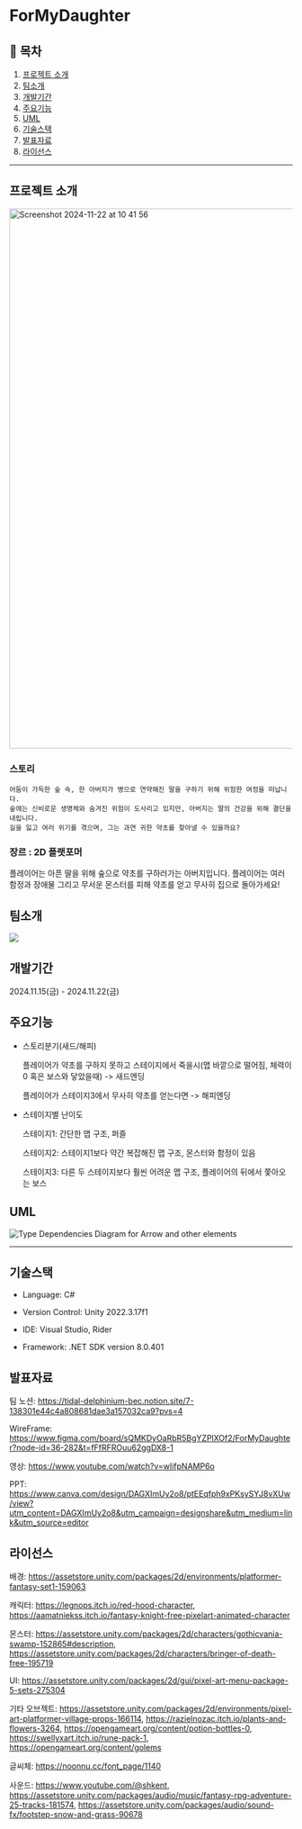 # ForMyDaughter

## 📖 목차
1. [프로젝트 소개](#프로젝트-소개)
2. [팀소개](#팀소개)
3. [개발기간](#개발기간)
4. [주요기능](#주요기능)
5. [UML](#uml)
6. [기술스택](#기술스택)
7. [발표자료](#발표자료)
8. [라이선스](#라이선스)

---  
## 프로젝트 소개

<img width="960" alt="Screenshot 2024-11-22 at 10 41 56" src="https://github.com/user-attachments/assets/a2892e92-f3d5-4ad5-91ec-15cf5ded6707">

### 스토리

```
어둠이 가득한 숲 속, 한 아버지가 병으로 연약해진 딸을 구하기 위해 위험한 여정을 떠납니다.
숲에는 신비로운 생명체와 숨겨진 위험이 도사리고 있지만, 아버지는 딸의 건강을 위해 결단을 내립니다.
길을 잃고 여러 위기를 겪으며, 그는 과연 귀한 약초를 찾아낼 수 있을까요?
```

### 장르 : 2D 플랫포머

플레이어는 아픈 딸을 위해 숲으로 약초를 구하러가는 아버지입니다. 플레이어는 여러 함정과 장애물 그리고 무서운 몬스터를 피해 약초를 얻고 무사히 집으로 돌아가세요!

## 팀소개
<a href="https://github.com/new-Tower-of-Babel/ForMyDaughter/graphs/contributors">
<img src = "https://contrib.rocks/image?repo=new-Tower-of-Babel/ForMyDaughter">
</a>

## 개발기간
2024.11.15(금) - 2024.11.22(금)

## 주요기능

- 스토리분기(새드/해피)


  플레이어가 약초를 구하지 못하고 스테이지에서 죽을시(맵 바깥으로 떨어짐, 체력이 0 혹은 보스와 닿았을때) -> 새드엔딩

  플레이어가 스테이지3에서 무사히 약초를 얻는다면 -> 해피엔딩

- 스테이지별 난이도


  스테이지1: 간단한 맵 구조, 퍼즐


  스테이지2: 스테이지1보다 약간 복잡해진 맵 구조, 몬스터와 함정이 있음


  스테이지3: 다른 두 스테이지보다 훨씬 어려운 맵 구조, 플레이어의 뒤에서 쫓아오는 보스


## UML

![Type Dependencies Diagram for Arrow and other elements](https://github.com/user-attachments/assets/cdf3db9a-defc-4bf0-9aaf-a4dfb2de55fb)


---
## 기술스택

- Language: C#


- Version Control: Unity 2022.3.17f1


- IDE: Visual Studio, Rider


- Framework: .NET SDK version 8.0.401

## 발표자료

팀 노션: <https://tidal-delphinium-bec.notion.site/7-138301e44c4a808681dae3a157032ca9?pvs=4>


WireFrame: <https://www.figma.com/board/sQMKDyOaRbR5BgYZPlXOf2/ForMyDaughter?node-id=36-282&t=fFfRFROuu62ggDX8-1>


영상: <https://www.youtube.com/watch?v=wIifpNAMP6o>


PPT: <https://www.canva.com/design/DAGXImUy2o8/ptEEqfph9xPKsySYJ8vXUw/view?utm_content=DAGXImUy2o8&utm_campaign=designshare&utm_medium=link&utm_source=editor>


## 라이선스


배경: <https://assetstore.unity.com/packages/2d/environments/platformer-fantasy-set1-159063>


캐릭터: <https://legnops.itch.io/red-hood-character>, <https://aamatniekss.itch.io/fantasy-knight-free-pixelart-animated-character>


몬스터: <https://assetstore.unity.com/packages/2d/characters/gothicvania-swamp-152865#description>, <https://assetstore.unity.com/packages/2d/characters/bringer-of-death-free-195719>


UI: <https://assetstore.unity.com/packages/2d/gui/pixel-art-menu-package-5-sets-275304>


기타 오브젝트: <https://assetstore.unity.com/packages/2d/environments/pixel-art-platformer-village-props-166114>, <https://razielnozac.itch.io/plants-and-flowers-3264>, <https://opengameart.org/content/potion-bottles-0>, <https://swellyxart.itch.io/rune-pack-1>, <https://opengameart.org/content/golems>


글씨체: <https://noonnu.cc/font_page/1140>


사운드: <https://www.youtube.com/@shkent>, <https://assetstore.unity.com/packages/audio/music/fantasy-rpg-adventure-25-tracks-181574>, <https://assetstore.unity.com/packages/audio/sound-fx/footstep-snow-and-grass-90678>
